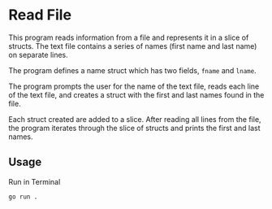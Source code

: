 # Read File

This program reads information from a file and represents it in a slice of structs. The text file contains a series of names (first name and last name) on separate lines.

The program defines a name struct which has two fields, `fname` and `lname`.

The program prompts the user for the name of the text file, reads each line of the text file, and creates a struct with the first and last names found in the file.

Each struct created are added to a slice. After reading all lines from the file, the program iterates through the slice of structs and prints the first and last names.

## Usage

Run in Terminal

```
go run .
```